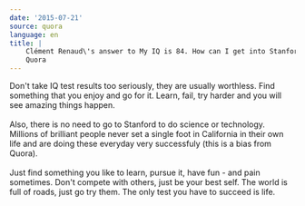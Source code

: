 ```yaml
---
date: '2015-07-21'
source: quora
language: en
title: |
    Clément Renaud\'s answer to My IQ is 84. How can I get into Stanford? -
    Quora
---
```


Don\'t take IQ test results too seriously, they are usually worthless.
Find something that you enjoy and go for it. Learn, fail, try harder and
you will see amazing things happen.\
\
Also, there is no need to go to Stanford to do science or technology.
Millions of brilliant people never set a single foot in California in
their own life and are doing these everyday very successfuly (this is a
bias from Quora).\
\
Just find something you like to learn, pursue it, have fun - and pain
sometimes. Don\'t compete with others, just be your best self. The world
is full of roads, just go try them. The only test you have to succeed is
life.
